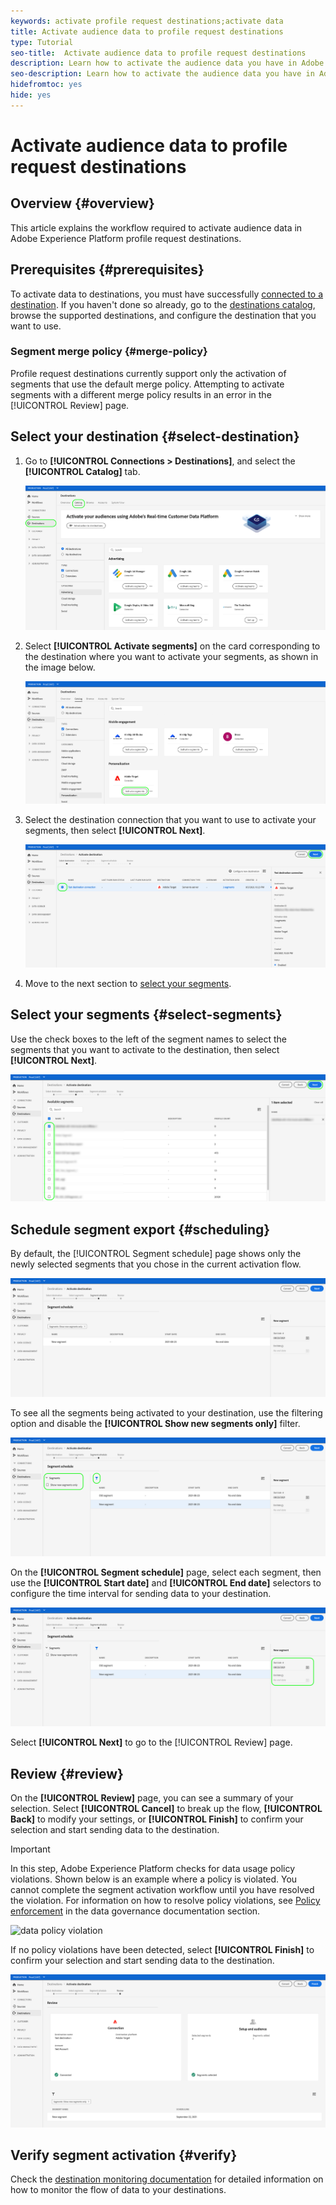 ```yaml
---
keywords: activate profile request destinations;activate data
title: Activate audience data to profile request destinations
type: Tutorial
seo-title:  Activate audience data to profile request destinations
description: Learn how to activate the audience data you have in Adobe Experience Platform by mapping segments to profile request destinations.
seo-description: Learn how to activate the audience data you have in Adobe Experience Platform by mapping segments to profile request destinations.
hidefromtoc: yes
hide: yes
---
```

# Activate audience data to profile request destinations

## Overview {#overview}

This article explains the workflow required to activate audience data in Adobe Experience Platform profile request destinations.

## Prerequisites {#prerequisites}

To activate data to destinations, you must have successfully [connected to a destination](./connect-destination.md). If you haven't done so already, go to the [destinations catalog](../catalog/overview.md), browse the supported destinations, and configure the destination that you want to use.

### Segment merge policy {#merge-policy}

Profile request destinations currently support only the activation of segments that use the default merge policy. Attempting to activate segments with a different merge policy results in an error in the [!UICONTROL Review] page.

## Select your destination {#select-destination}

1. Go to **[!UICONTROL Connections > Destinations]**, and select the **[!UICONTROL Catalog]** tab.
    
    ![Destination Catalog tab](../assets/ui/activate-segment-streaming-destinations/catalog-tab.png)

1. Select **[!UICONTROL Activate segments]** on the card corresponding to the destination where you want to activate your segments, as shown in the image below.

    ![Activate buttons](../assets/ui/activate-profile-request-destinations/activate-segments-button.png)

1. Select the destination connection that you want to use to activate your segments, then select **[!UICONTROL Next]**.

    ![Select destination](../assets/ui/activate-profile-request-destinations/select-destination.png)

1. Move to the next section to [select your segments](#select-segments).

## Select your segments {#select-segments}

Use the check boxes to the left of the segment names to select the segments that you want to activate to the destination, then select **[!UICONTROL Next]**.

![Select segments](../assets/ui/activate-profile-request-destinations/select-segments.png)

## Schedule segment export {#scheduling}

By default, the [!UICONTROL Segment schedule] page shows only the newly selected segments that you chose in the current activation flow.

![New segments](../assets/ui/activate-profile-request-destinations/new-segments.png)

To see all the segments being activated to your destination, use the filtering option and disable the **[!UICONTROL Show new segments only]** filter.

![All segments](../assets/ui/activate-profile-request-destinations/all-segments.png)

On the **[!UICONTROL Segment schedule]** page, select each segment, then use the **[!UICONTROL Start date]** and **[!UICONTROL End date]** selectors to configure the time interval for sending data to your destination.

![Segment schedule](../assets/ui/activate-profile-request-destinations/segment-schedule.png)

Select **[!UICONTROL Next]** to go to the [!UICONTROL Review] page.

## Review {#review}

On the **[!UICONTROL Review]** page, you can see a summary of your selection. Select **[!UICONTROL Cancel]** to break up the flow, **[!UICONTROL Back]** to modify your settings, or **[!UICONTROL Finish]** to confirm your selection and start sending data to the destination.

>[!IMPORTANT]
>
>In this step, Adobe Experience Platform checks for data usage policy violations. Shown below is an example where a policy is violated. You cannot complete the segment activation workflow until you have resolved the violation. For information on how to resolve policy violations, see [Policy enforcement](../../rtcdp/privacy/data-governance-overview.md#enforcement) in the data governance documentation section.
 
![data policy violation](../assets/common/data-policy-violation.png)

If no policy violations have been detected, select **[!UICONTROL Finish]** to confirm your selection and start sending data to the destination. 

![Review](../assets/ui/activate-profile-request-destinations/review.png)

## Verify segment activation {#verify}

Check the [destination monitoring documentation](../../dataflows/ui/monitor-destinations.md) for detailed information on how to monitor the flow of data to your destinations.